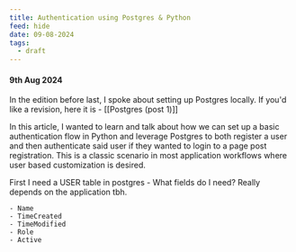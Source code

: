 ```yaml
---
title: Authentication using Postgres & Python
feed: hide
date: 09-08-2024
tags:
  - draft
---
```

#### 9th Aug 2024

In the edition before last, I spoke about setting up Postgres locally. If you'd like a revision, here it is - [[Postgres (post 1)]]

In this article, I wanted to learn and talk about how we can set up a basic authentication flow in Python and leverage Postgres to both register a user and then authenticate said user if they wanted to login to a page post registration. This is a classic scenario in most application workflows where user based customization is desired. 

First I need a USER table in postgres - 
What fields do I need? Really depends on the application tbh.

```
- Name
- TimeCreated
- TimeModified
- Role
- Active
```